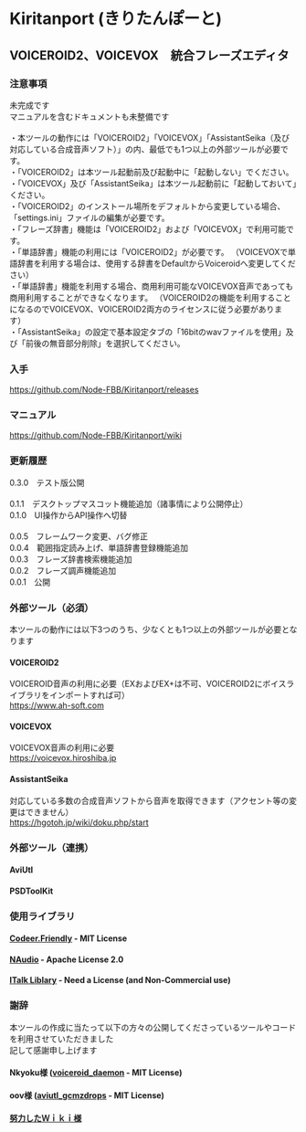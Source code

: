 # Kiritanport (きりたんぽーと)
## VOICEROID2、VOICEVOX　統合フレーズエディタ
### 注意事項
未完成です<br>
マニュアルを含むドキュメントも未整備です<br>
<br>
・本ツールの動作には「VOICEROID2」「VOICEVOX」「AssistantSeika（及び対応している合成音声ソフト）」の内、最低でも1つ以上の外部ツールが必要です。<br>
・「VOICEROID2」は本ツール起動前及び起動中に「起動しない」でください。<br>
・「VOICEVOX」及び「AssistantSeika」は本ツール起動前に「起動しておいて」ください。<br>
・「VOICEROID2」のインストール場所をデフォルトから変更している場合、「settings.ini」ファイルの編集が必要です。<br>
・「フレーズ辞書」機能は「VOICEROID2」および「VOICEVOX」で利用可能です。<br>
・「単語辞書」機能の利用には「VOICEROID2」が必要です。
（VOICEVOXで単語辞書を利用する場合は、使用する辞書をDefaultからVoiceroidへ変更してください）<br>
・「単語辞書」機能を利用する場合、商用利用可能なVOICEVOX音声であっても商用利用することができなくなります。
（VOICEROID2の機能を利用することになるのでVOICEVOX、VOICEROID2両方のライセンスに従う必要があります）<br>
・「AssistantSeika」の設定で基本設定タブの「16bitのwavファイルを使用」及び「前後の無音部分削除」を選択してください。<br>
### 入手
https://github.com/Node-FBB/Kiritanport/releases
### マニュアル
https://github.com/Node-FBB/Kiritanport/wiki
### 更新履歴
0.3.0　テスト版公開<br>
<br>
0.1.1　デスクトップマスコット機能追加（諸事情により公開停止）<br>
0.1.0　UI操作からAPI操作へ切替<br>
<br>
0.0.5　フレームワーク変更、バグ修正<br>
0.0.4　範囲指定読み上げ、単語辞書登録機能追加<br>
0.0.3　フレーズ辞書検索機能追加<br>
0.0.2　フレーズ調声機能追加<br>
0.0.1　公開<br>
### 外部ツール（必須）
本ツールの動作には以下3つのうち、少なくとも1つ以上の外部ツールが必要となります
#### VOICEROID2
VOICEROID音声の利用に必要（EXおよびEX+は不可、VOICEROID2にボイスライブラリをインポートすれば可）<br>
https://www.ah-soft.com<br>
#### VOICEVOX
VOICEVOX音声の利用に必要<br>
https://voicevox.hiroshiba.jp<br>
#### AssistantSeika
対応している多数の合成音声ソフトから音声を取得できます（アクセント等の変更はできません）<br>
https://hgotoh.jp/wiki/doku.php/start<br>
### 外部ツール（連携）
#### AviUtl
#### PSDToolKit
### 使用ライブラリ
#### [Codeer.Friendly](https://github.com/Codeer-Software/Friendly)  - MIT License
#### [NAudio](https://github.com/naudio/NAudio)  - Apache License 2.0
#### [ITalk Liblary](https://www.ai-j.jp) - Need a License (and Non-Commercial use)

### 謝辞
本ツールの作成に当たって以下の方々の公開してくださっているツールやコードを利用させていただきました<br>
記して感謝申し上げます<br>

#### Nkyoku様 ([voiceroid_daemon](https://github.com/Nkyoku/voiceroid_daemon) - MIT License)
#### oov様 ([aviutl_gcmzdrops](https://github.com/oov/aviutl_gcmzdrops) - MIT License)
#### [努力したＷｉｋｉ様](https://hgotoh.jp/wiki/doku.php/start)
